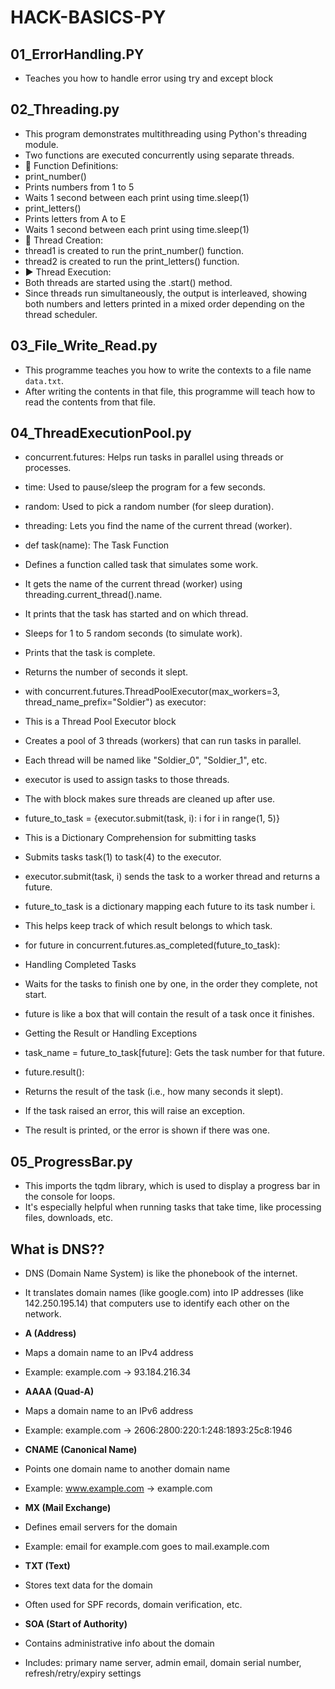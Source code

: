 # HACK-BASICS-PY

## 01_ErrorHandling.PY
- Teaches you how to handle error using try and except block

## 02_Threading.py
- This program demonstrates multithreading using Python's threading module.
- Two functions are executed concurrently using separate threads.
- 🔧 Function Definitions:
- print_number()
- Prints numbers from 1 to 5
- Waits 1 second between each print using time.sleep(1)
- print_letters()
- Prints letters from A to E
- Waits 1 second between each print using time.sleep(1)
- 🧵 Thread Creation:
- thread1 is created to run the print_number() function.
- thread2 is created to run the print_letters() function.
- ▶️ Thread Execution:
- Both threads are started using the .start() method.
- Since threads run simultaneously, the output is interleaved, showing both numbers and letters printed in a mixed order depending on the thread scheduler.

## 03_File_Write_Read.py
- This programme teaches you how to write the contexts to a file name `data.txt`.
- After writing the contents in that file, this programme will teach how to read the contents from that file.

## 04_ThreadExecutionPool.py
- concurrent.futures: Helps run tasks in parallel using threads or processes.
- time: Used to pause/sleep the program for a few seconds.
- random: Used to pick a random number (for sleep duration).
- threading: Lets you find the name of the current thread (worker).

- def task(name): The Task Function
- Defines a function called task that simulates some work.
- It gets the name of the current thread (worker) using threading.current_thread().name.
- It prints that the task has started and on which thread.
- Sleeps for 1 to 5 random seconds (to simulate work).
- Prints that the task is complete.
- Returns the number of seconds it slept.

- with concurrent.futures.ThreadPoolExecutor(max_workers=3, thread_name_prefix="Soldier") as executor:
- This is a Thread Pool Executor block
- Creates a pool of 3 threads (workers) that can run tasks in parallel.
- Each thread will be named like "Soldier_0", "Soldier_1", etc.
- executor is used to assign tasks to those threads.
- The with block makes sure threads are cleaned up after use.

- future_to_task = {executor.submit(task, i): i for i in range(1, 5)}
- This is a Dictionary Comprehension for submitting tasks
- Submits tasks task(1) to task(4) to the executor.
- executor.submit(task, i) sends the task to a worker thread and returns a future.
- future_to_task is a dictionary mapping each future to its task number i.
- This helps keep track of which result belongs to which task.

- for future in concurrent.futures.as_completed(future_to_task):
- Handling Completed Tasks
- Waits for the tasks to finish one by one, in the order they complete, not start.
- future is like a box that will contain the result of a task once it finishes.

- Getting the Result or Handling Exceptions
- task_name = future_to_task[future]: Gets the task number for that future.
- future.result():
- Returns the result of the task (i.e., how many seconds it slept).
- If the task raised an error, this will raise an exception.
- The result is printed, or the error is shown if there was one.



## 05_ProgressBar.py
- This imports the tqdm library, which is used to display a progress bar in the console for loops.
- It's especially helpful when running tasks that take time, like processing files, downloads, etc.

## What is DNS??
- DNS (Domain Name System) is like the phonebook of the internet.
- It translates domain names (like google.com) into IP addresses (like 142.250.195.14) that computers use to identify each other on the network.

- **A (Address)**
- Maps a domain name to an IPv4 address
- Example: example.com → 93.184.216.34

- **AAAA (Quad-A)**
- Maps a domain name to an IPv6 address
- Example: example.com → 2606:2800:220:1:248:1893:25c8:1946

- **CNAME (Canonical Name)**
- Points one domain name to another domain name
- Example: www.example.com → example.com

- **MX (Mail Exchange)**
- Defines email servers for the domain
- Example: email for example.com goes to mail.example.com

- **TXT (Text)**
- Stores text data for the domain
- Often used for SPF records, domain verification, etc.

- **SOA (Start of Authority)**
- Contains administrative info about the domain
- Includes: primary name server, admin email, domain serial number, refresh/retry/expiry settings
